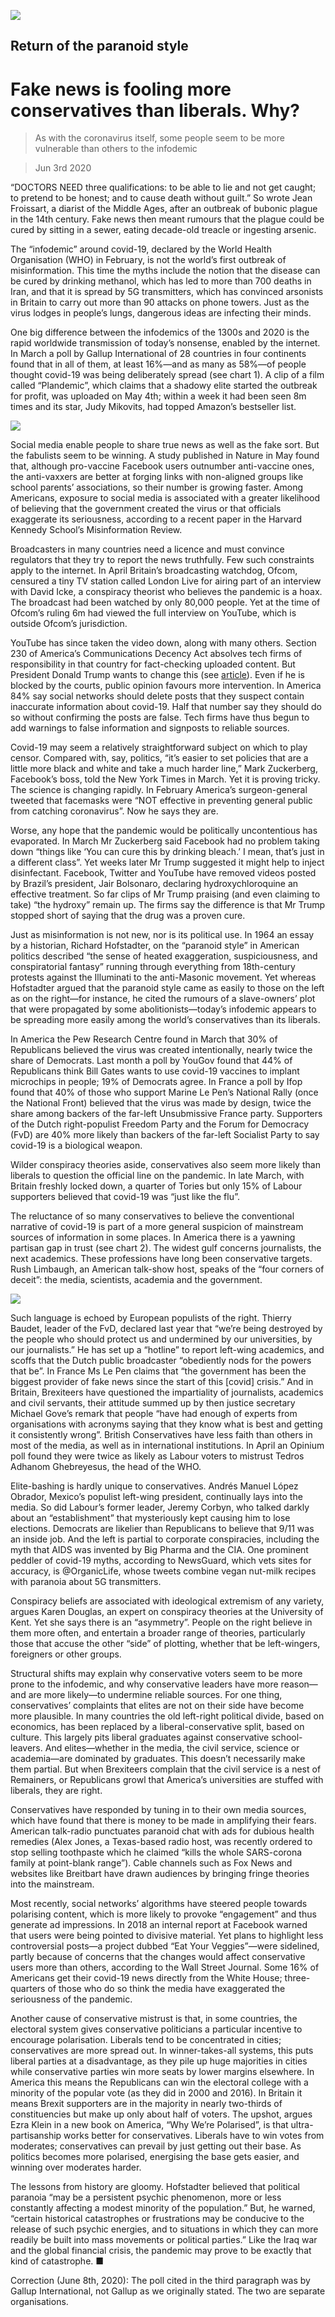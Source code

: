 ![](./images/20200606_IRD001_0.jpg)

## Return of the paranoid style

# Fake news is fooling more conservatives than liberals. Why?

> As with the coronavirus itself, some people seem to be more vulnerable than others to the infodemic

> Jun 3rd 2020

“DOCTORS NEED three qualifications: to be able to lie and not get caught; to pretend to be honest; and to cause death without guilt.” So wrote Jean Froissart, a diarist of the Middle Ages, after an outbreak of bubonic plague in the 14th century. Fake news then meant rumours that the plague could be cured by sitting in a sewer, eating decade-old treacle or ingesting arsenic.

The “infodemic” around covid-19, declared by the World Health Organisation (WHO) in February, is not the world’s first outbreak of misinformation. This time the myths include the notion that the disease can be cured by drinking methanol, which has led to more than 700 deaths in Iran, and that it is spread by 5G transmitters, which has convinced arsonists in Britain to carry out more than 90 attacks on phone towers. Just as the virus lodges in people’s lungs, dangerous ideas are infecting their minds.

One big difference between the infodemics of the 1300s and 2020 is the rapid worldwide transmission of today’s nonsense, enabled by the internet. In March a poll by Gallup International of 28 countries in four continents found that in all of them, at least 16%—and as many as 58%—of people thought covid-19 was being deliberately spread (see chart 1). A clip of a film called “Plandemic”, which claims that a shadowy elite started the outbreak for profit, was uploaded on May 4th; within a week it had been seen 8m times and its star, Judy Mikovits, had topped Amazon’s bestseller list.

![](./images/20200606_IRC805.png)

Social media enable people to share true news as well as the fake sort. But the fabulists seem to be winning. A study published in Nature in May found that, although pro-vaccine Facebook users outnumber anti-vaccine ones, the anti-vaxxers are better at forging links with non-aligned groups like school parents’ associations, so their number is growing faster. Among Americans, exposure to social media is associated with a greater likelihood of believing that the government created the virus or that officials exaggerate its seriousness, according to a recent paper in the Harvard Kennedy School’s Misinformation Review.

Broadcasters in many countries need a licence and must convince regulators that they try to report the news truthfully. Few such constraints apply to the internet. In April Britain’s broadcasting watchdog, Ofcom, censured a tiny TV station called London Live for airing part of an interview with David Icke, a conspiracy theorist who believes the pandemic is a hoax. The broadcast had been watched by only 80,000 people. Yet at the time of Ofcom’s ruling 6m had viewed the full interview on YouTube, which is outside Ofcom’s jurisdiction.

YouTube has since taken the video down, along with many others. Section 230 of America’s Communications Decency Act absolves tech firms of responsibility in that country for fact-checking uploaded content. But President Donald Trump wants to change this (see [article](https://www.economist.com//international/2020/06/04/donald-trump-has-reignited-a-debate-about-regulating-speech-online)). Even if he is blocked by the courts, public opinion favours more intervention. In America 84% say social networks should delete posts that they suspect contain inaccurate information about covid-19. Half that number say they should do so without confirming the posts are false. Tech firms have thus begun to add warnings to false information and signposts to reliable sources.

Covid-19 may seem a relatively straightforward subject on which to play censor. Compared with, say, politics, “it’s easier to set policies that are a little more black and white and take a much harder line,” Mark Zuckerberg, Facebook’s boss, told the New York Times in March. Yet it is proving tricky. The science is changing rapidly. In February America’s surgeon-general tweeted that facemasks were “NOT effective in preventing general public from catching coronavirus”. Now he says they are.

Worse, any hope that the pandemic would be politically uncontentious has evaporated. In March Mr Zuckerberg said Facebook had no problem taking down “things like ‘You can cure this by drinking bleach.’ I mean, that’s just in a different class”. Yet weeks later Mr Trump suggested it might help to inject disinfectant. Facebook, Twitter and YouTube have removed videos posted by Brazil’s president, Jair Bolsonaro, declaring hydroxychloroquine an effective treatment. So far clips of Mr Trump praising (and even claiming to take) “the hydroxy” remain up. The firms say the difference is that Mr Trump stopped short of saying that the drug was a proven cure.

Just as misinformation is not new, nor is its political use. In 1964 an essay by a historian, Richard Hofstadter, on the “paranoid style” in American politics described “the sense of heated exaggeration, suspiciousness, and conspiratorial fantasy” running through everything from 18th-century protests against the Illuminati to the anti-Masonic movement. Yet whereas Hofstadter argued that the paranoid style came as easily to those on the left as on the right—for instance, he cited the rumours of a slave-owners’ plot that were propagated by some abolitionists—today’s infodemic appears to be spreading more easily among the world’s conservatives than its liberals.

In America the Pew Research Centre found in March that 30% of Republicans believed the virus was created intentionally, nearly twice the share of Democrats. Last month a poll by YouGov found that 44% of Republicans think Bill Gates wants to use covid-19 vaccines to implant microchips in people; 19% of Democrats agree. In France a poll by Ifop found that 40% of those who support Marine Le Pen’s National Rally (once the National Front) believed that the virus was made by design, twice the share among backers of the far-left Unsubmissive France party. Supporters of the Dutch right-populist Freedom Party and the Forum for Democracy (FvD) are 40% more likely than backers of the far-left Socialist Party to say covid-19 is a biological weapon.

Wilder conspiracy theories aside, conservatives also seem more likely than liberals to question the official line on the pandemic. In late March, with Britain freshly locked down, a quarter of Tories but only 15% of Labour supporters believed that covid-19 was “just like the flu”.

The reluctance of so many conservatives to believe the conventional narrative of covid-19 is part of a more general suspicion of mainstream sources of information in some places. In America there is a yawning partisan gap in trust (see chart 2). The widest gulf concerns journalists, the next academics. These professions have long been conservative targets. Rush Limbaugh, an American talk-show host, speaks of the “four corners of deceit”: the media, scientists, academia and the government.

![](./images/20200606_IRC806_0.png)

Such language is echoed by European populists of the right. Thierry Baudet, leader of the FvD, declared last year that “we’re being destroyed by the people who should protect us and undermined by our universities, by our journalists.” He has set up a “hotline” to report left-wing academics, and scoffs that the Dutch public broadcaster “obediently nods for the powers that be”. In France Ms Le Pen claims that “the government has been the biggest provider of fake news since the start of this [covid] crisis.” And in Britain, Brexiteers have questioned the impartiality of journalists, academics and civil servants, their attitude summed up by then justice secretary Michael Gove’s remark that people “have had enough of experts from organisations with acronyms saying that they know what is best and getting it consistently wrong”. British Conservatives have less faith than others in most of the media, as well as in international institutions. In April an Opinium poll found they were twice as likely as Labour voters to mistrust Tedros Adhanom Ghebreyesus, the head of the WHO.

Elite-bashing is hardly unique to conservatives. Andrés Manuel López Obrador, Mexico’s populist left-wing president, continually lays into the media. So did Labour’s former leader, Jeremy Corbyn, who talked darkly about an “establishment” that mysteriously kept causing him to lose elections. Democrats are likelier than Republicans to believe that 9/11 was an inside job. And the left is partial to corporate conspiracies, including the myth that AIDS was invented by Big Pharma and the CIA. One prominent peddler of covid-19 myths, according to NewsGuard, which vets sites for accuracy, is @OrganicLife, whose tweets combine vegan nut-milk recipes with paranoia about 5G transmitters.

Conspiracy beliefs are associated with ideological extremism of any variety, argues Karen Douglas, an expert on conspiracy theories at the University of Kent. Yet she says there is an “asymmetry”. People on the right believe in them more often, and entertain a broader range of theories, particularly those that accuse the other “side” of plotting, whether that be left-wingers, foreigners or other groups.

Structural shifts may explain why conservative voters seem to be more prone to the infodemic, and why conservative leaders have more reason—and are more likely—to undermine reliable sources. For one thing, conservatives’ complaints that elites are not on their side have become more plausible. In many countries the old left-right political divide, based on economics, has been replaced by a liberal-conservative split, based on culture. This largely pits liberal graduates against conservative school-leavers. And elites—whether in the media, the civil service, science or academia—are dominated by graduates. This doesn’t necessarily make them partial. But when Brexiteers complain that the civil service is a nest of Remainers, or Republicans growl that America’s universities are stuffed with liberals, they are right.

Conservatives have responded by tuning in to their own media sources, which have found that there is money to be made in amplifying their fears. American talk-radio punctuates paranoid chat with ads for dubious health remedies (Alex Jones, a Texas-based radio host, was recently ordered to stop selling toothpaste which he claimed “kills the whole SARS-corona family at point-blank range”). Cable channels such as Fox News and websites like Breitbart have drawn audiences by bringing fringe theories into the mainstream.

Most recently, social networks’ algorithms have steered people towards polarising content, which is more likely to provoke “engagement” and thus generate ad impressions. In 2018 an internal report at Facebook warned that users were being pointed to divisive material. Yet plans to highlight less controversial posts—a project dubbed “Eat Your Veggies”—were sidelined, partly because of concerns that the changes would affect conservative users more than others, according to the Wall Street Journal. Some 16% of Americans get their covid-19 news directly from the White House; three-quarters of those who do so think the media have exaggerated the seriousness of the pandemic.

Another cause of conservative mistrust is that, in some countries, the electoral system gives conservative politicians a particular incentive to encourage polarisation. Liberals tend to be concentrated in cities; conservatives are more spread out. In winner-takes-all systems, this puts liberal parties at a disadvantage, as they pile up huge majorities in cities while conservative parties win more seats by lower margins elsewhere. In America this means the Republicans can win the electoral college with a minority of the popular vote (as they did in 2000 and 2016). In Britain it means Brexit supporters are in the majority in nearly two-thirds of constituencies but make up only about half of voters. The upshot, argues Ezra Klein in a new book on America, “Why We’re Polarised”, is that ultra-partisanship works better for conservatives. Liberals have to win votes from moderates; conservatives can prevail by just getting out their base. As politics becomes more polarised, energising the base gets easier, and winning over moderates harder.

The lessons from history are gloomy. Hofstadter believed that political paranoia “may be a persistent psychic phenomenon, more or less constantly affecting a modest minority of the population.” But, he warned, “certain historical catastrophes or frustrations may be conducive to the release of such psychic energies, and to situations in which they can more readily be built into mass movements or political parties.” Like the Iraq war and the global financial crisis, the pandemic may prove to be exactly that kind of catastrophe. ■

Correction (June 8th, 2020): The poll cited in the third paragraph was by Gallup International, not Gallup as we originally stated. The two are separate organisations.
